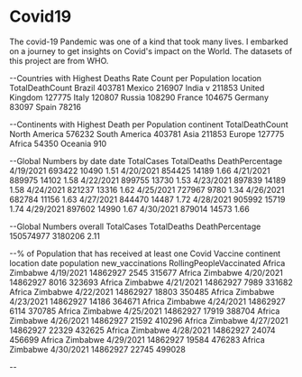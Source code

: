 # Covid19
The covid-19 Pandemic was one of a kind that took many lives. I embarked on a journey to get insights on Covid's impact on the World. The datasets of this project are from WHO.


--Countries with Highest Deaths Rate Count per Population
location	    TotalDeathCount
Brazil	         403781
Mexico	         216907
India	v          211853
United Kingdom	 127775
Italy	           120807
Russia	         108290
France	         104675
Germany	          83097
Spain	            78216

--Continents with Highest Death per Population
continent	    TotalDeathCount
North America	   576232
South America	   403781
Asia	           211853
Europe	         127775
Africa	          54350
Oceania	            910

--Global Numbers by date
date	    TotalCases	TotalDeaths	DeathPercentage
4/19/2021	  693422	     10490	     1.51
4/20/2021	  854425	     14189	     1.66
4/21/2021	  889975	     14102	     1.58
4/22/2021	  899755	     13730	     1.53
4/23/2021	  897839	     14189	     1.58
4/24/2021	  821237	     13316	     1.62
4/25/2021	  727967	      9780	     1.34
4/26/2021 	682784	     11156	     1.63
4/27/2021	  844470	     14487	     1.72
4/28/2021	  905992	     15719	     1.74
4/29/2021	  897602	     14990	     1.67
4/30/2021	  879014	     14573	     1.66

--Global Numbers overall
TotalCases	TotalDeaths	 DeathPercentage
150574977	   3180206	       2.11

--% of Population that has received at least one Covid Vaccine 
continent	location	date	     population	new_vaccinations	RollingPeopleVaccinated
Africa	  Zimbabwe	4/19/2021	  14862927	     2545	                  315677
Africa	  Zimbabwe	4/20/2021	  14862927	     8016	                  323693
Africa	  Zimbabwe	4/21/2021	  14862927	     7989	                  331682
Africa	  Zimbabwe	4/22/2021	  14862927	    18803	                  350485
Africa	  Zimbabwe	4/23/2021	  14862927	    14186	                  364671
Africa	  Zimbabwe	4/24/2021	  14862927	     6114	                  370785
Africa	  Zimbabwe	4/25/2021	  14862927	    17919	                  388704
Africa	  Zimbabwe	4/26/2021	  14862927	    21592	                  410296
Africa	  Zimbabwe	4/27/2021	  14862927	    22329	                  432625
Africa	  Zimbabwe	4/28/2021	  14862927	    24074	                  456699
Africa	  Zimbabwe	4/29/2021	  14862927	    19584	                  476283
Africa	  Zimbabwe	4/30/2021	  14862927	    22745	                  499028

--










